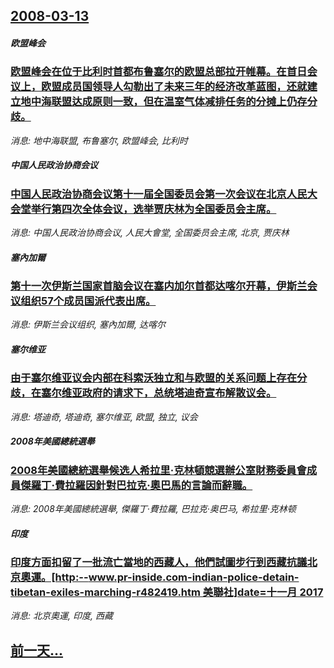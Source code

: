 ## [2008-03-13](/news/2008/03/13/index.md)

##### 欧盟峰会
### [欧盟峰会在位于比利时首都布鲁塞尔的欧盟总部拉开帷幕。在首日会议上，欧盟成员国领导人勾勒出了未来三年的经济改革蓝图，还就建立地中海联盟达成原则一致，但在温室气体减排任务的分摊上仍存分歧。](/news/2008/03/13/欧盟峰会在位于比利时首都布鲁塞尔的欧盟总部拉开帷幕-在首日会议上-欧盟成员国领导人勾勒出了未来三年的经济改革蓝图-还就建.md)
_消息: 地中海联盟, 布鲁塞尔, 欧盟峰会, 比利时_

##### 中国人民政治协商会议
### [中国人民政治协商会议第十一届全国委员会第一次会议在北京人民大会堂举行第四次全体会议，选举贾庆林为全国委员会主席。](/news/2008/03/13/中国人民政治协商会议第十一届全国委员会第一次会议在北京人民大会堂举行第四次全体会议-选举贾庆林为全国委员会主席.md)
_消息: 中国人民政治协商会议, 人民大會堂, 全国委员会主席, 北京, 贾庆林_

##### 塞內加爾
### [第十一次伊斯兰国家首脑会议在塞内加尔首都达喀尔开幕，伊斯兰会议组织57个成员国派代表出席。](/news/2008/03/13/第十一次伊斯兰国家首脑会议在塞内加尔首都达喀尔开幕-伊斯兰会议组织57个成员国派代表出席.md)
_消息: 伊斯兰会议组织, 塞內加爾, 达喀尔_

##### 塞尔维亚
### [由于塞尔维亚议会内部在科索沃独立和与欧盟的关系问题上存在分歧，在塞尔维亚政府的请求下，总统塔迪奇宣布解散议会。](/news/2008/03/13/由于塞尔维亚议会内部在科索沃独立和与欧盟的关系问题上存在分歧-在塞尔维亚政府的请求下-总统塔迪奇宣布解散议会.md)
_消息: 塔迪奇, 塔迪奇, 塞尔维亚, 欧盟, 独立, 议会_

##### 2008年美國總統選舉
### [2008年美國總統選舉候选人希拉里·克林頓競選辦公室財務委員會成員傑羅丁·費拉羅因針對巴拉克·奧巴馬的言論而辭職。](/news/2008/03/13/2008年美國總統選舉候选人希拉里-克林頓競選辦公室財務委員會成員傑羅丁-費拉羅因針對巴拉克-奧巴馬的言論而辭職.md)
_消息: 2008年美國總統選舉, 傑羅丁·費拉羅, 巴拉克·奥巴马, 希拉里·克林顿_

##### 印度
### [印度方面扣留了一批流亡當地的西藏人，他們試圖步行到西藏抗議北京奧運。[http:--www.pr-inside.com-indian-police-detain-tibetan-exiles-marching-r482419.htm 美聯社]date=十一月 2017 ](/news/2008/03/13/印度方面扣留了一批流亡當地的西藏人-他們試圖步行到西藏抗議北京奧運-http-wwwpr-insidecom.md)
_消息: 北京奧運, 印度, 西藏_

## [前一天...](/news/2008/03/12/index.md)

